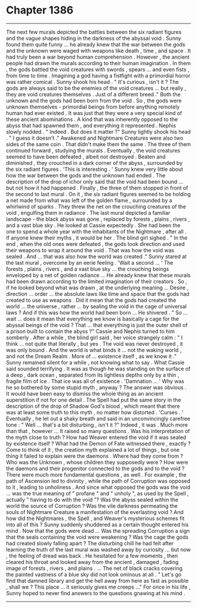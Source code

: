 
# Chapter 1386


---

The next few murals depicted the battles between the six radiant figures and the vague shapes hiding in the darkness of the abyssal void . Sunny found them quite funny ... he already knew that the war between the gods and the unknown were waged with weapons like death , time , and space . It had truly been a war beyond human comprehension .
However , the ancient people had drawn the murals according to their human imagination . In them , the gods battled the void creatures with swords , spears ... and even fists , from time to time . Imagining a god having a fistfight with a primordial horror was rather comical .
Sunny shook his head .
" It's curious , isn't it ? The gods are always said to be the enemies of the void creatures ... but really , they are void creatures themselves . Just of a different breed ."
Both the unknown and the gods had been born from the void . So , the gods were unknown themselves - primordial beings from before anything remotely human had ever existed . It was just that they were a very special kind of these ancient abominations . A kind that was inherently opposed to the abyss that had spawned them , and everything it represented .
Nephis slowly nodded .
" Indeed . But does it matter ?"
Sunny lightly shook his head .
" I guess it doesn't ."
Awakened and Nightmare Creatures were also two sides of the same coin . That didn't make them the same .
The three of them continued forward , studying the murals . Eventually , the void creatures seemed to have been defeated , albeit not destroyed . Beaten and diminished , they crouched in a dark corner of the abyss , surrounded by the six radiant figures .
'This is interesting . '
Sunny knew very little about how the war between the gods and the unknown had ended . The description of the drop of ichor only said that the void had been bound ... but not how it had happened .
Finally , the three of them stopped in front of the second to last mural . On it , the six radiant figures seemed to be holding a net made from what was left of the golden flame , surrounded by a whirlwind of sparks . They threw the net on the crouching creatures of the void , engulfing them in radiance .
The last mural depicted a familiar landscape - the black abyss was gone , replaced by forests , plains , rivers , and a vast blue sky .
He looked at Cassie expectedly . She had been the one to spend a whole year with the inhabitants of the Nightmare , after all . If anyone knew their myths , it would be her .
The blind girl sighed .
" In the end , when the old ones were defeated , the gods took direction and used their weapons to wrap it around the void . That was how the void was sealed . And ... that was also how the world was created ."
Sunny stared at the last mural , overcome by an eerie feeling .
'Wait a second ... '
The forests , plains , rivers , and a vast blue sky ... the crouching beings enveloped by a net of golden radiance ...
He already knew that these murals had been drawn according to the limited imagination of their creators . So , if he looked beyond what was drawn , at the underlying meaning ...
Desire , direction ... order ... the absolute laws like time and space that the gods had created to use as weapons .
Did it mean that the gods had created the world ... the universe , rather ... by sealing the void in the cage of universal laws ?
And if this was how the world had been born ...
He shivered .
" So ... wait ... does it mean that everything we know is basically a cage for the abyssal beings of the void ? That ... that everything is just the outer shell of a prison built to contain the abyss ?"
Cassie and Nephis turned to him somberly .
After a while , the blind girl said , her voice strangely calm :
" I think ... not quite that literally , but yes . The void was never destroyed , it was only bound . And the world is what binds it ... not the waking world , and not the Dream Realm . More of ... existence itself , as we know it ."
Sunny remained silent for a while , not knowing what to say . What Cassie said sounded terrifying . It was as though he was standing on the surface of a deep , dark ocean , separated from its lightless depths only by a thin , fragile film of ice .
That ice was all of existence .
'Damnation ... '
Why was he so bothered by some stupid myth , anyway ?
The answer was obvious . It would have been easy to dismiss the whole thing as an ancient superstition if not for one detail . The Spell had put the same story in the description of the drop of Shadow God's blood , which meant that there was at least some truth to this myth , no matter how distorted .
'Curses . '
Eventually , he let out a shaky breath and said in an unconvincingly carefree tone :
" Well ... that's a bit disturbing , isn't it ?"
Indeed , it was .
Much more than that , however ...
It raised so many questions .
Was his interpretation of the myth close to truth ? How had Weaver entered the void if it was sealed by existence itself ? What had the Demon of Fate witnessed there , exactly ?
Come to think of it , the creation myth explained a lot of things , but one thing it failed to explain were the daemons . Where had they come from ? Who was the Unknown , whose children they supposedly were ? How were the daemons and their progenitor connected to the gods and to the void ?
There were much more fundamental questions , as well .
For example , the path of Ascension led to divinity , while the path of Corruption was opposed to it , leading to unholiness . And since what opposed the gods was the void ... was the true meaning of " profane " and " unholy ", as used by the Spell , actually " having to do with the void "?
Was the abyss sealed within the world the source of Corruption ? Was the vile darkness permeating the souls of Nightmare Creature a manifestation of the everlasting void ?
And how did the Nightmares , the Spell , and Weaver's mysterious schemes fit into all of this ?
Sunny suddenly shuddered as a certain thought entered his mind .
Now that the gods were dead ...
Was the spreading Corruption a sign that the seals containing the void were weakening ?
Was the cage the gods had created slowly falling apart ?
The disturbing chill he had felt after learning the truth of the last mural was washed away by curiosity ... but now , the feeling of dread was back .
He hesitated for a few moments , then cleared his throat and looked away from the ancient , damaged , fading image of forests , rivers , and plains .
... The net of black cracks covering the painted vastness of a blue sky did not look ominous at all .
" Let's go find that damned library and get the hell away from here as fast as possible , shall we ? This place ... it seriously gives me creeps ..."
For once in his life , Sunny hoped to never find answers to the questions gnawing at his mind .

---

